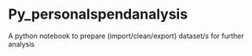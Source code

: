 # Py_personalspendanalysis

A python notebook to prepare (import/clean/export) dataset/s for further analysis

